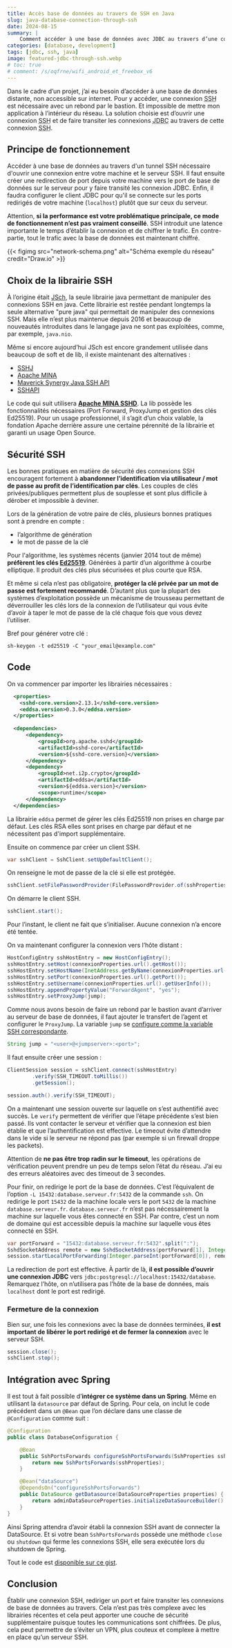 ```yaml
---
title: Accès base de données au travers de SSH en Java
slug: java-database-connection-through-ssh
date: 2024-08-15
summary: |
    Comment accéder à une base de données avec JDBC au travers d’une connexion SSH. Qua cela soit pour des questions de sécurité ou pour des raisons pratique, il peut être nécessaire d’accéder à une base de données au travers d’une connexion SSH, voilà comment faire en java.
categories: [database, development]
tags: [jdbc, ssh, java]
image: featured-jdbc-through-ssh.webp
# toc: true
# comment: /s/oqfrne/wifi_android_et_freebox_v6
---
```


Dans le cadre d’un projet, j’ai eu besoin d’accéder à une base de données distante, non accessible sur internet. Pour y accéder, une connexion <abbr title="Secure SHell">SSH</abbr> est nécessaire avec un rebond par le bastion. Et impossible de mettre mon application à l’intérieur du réseau. La solution choisie est d’ouvrir une connexion <abbr title="Secure SHell">SSH</abbr> et de faire transiter les connexions <abbr title="Java DataBase Connectivity">JDBC</abbr> au travers de cette connexion <abbr title="Secure SHell">SSH</abbr>.

## Principe de fonctionnement

Accéder à une base de données au travers d'un tunnel SSH nécessaire d'ouvrir une connexion entre votre machine et le serveur SSH. Il faut ensuite créer une redirection de port depuis votre machine vers le port de base de données sur le serveur pour y faire transité les connexion JDBC. Enfin, il faudra configurer le client JDBC pour qu'il se connecte sur les ports redirigés de votre machine (`localhost`) plutôt que sur ceux du serveur.

Attention, **si la performance est votre problématique principale, ce mode de fonctionnement n’est pas vraiment conseillé**. SSH introduit une latence importante le temps d’établir la connexion et de chiffrer le trafic. En contre-partie, tout le trafic avec la base de données est maintenant chiffré.

{{< figimg src="network-schema.png" alt="Schéma exemple du réseau" credit="Draw.io" >}}

## Choix de la librairie SSH

À l’origine était [JSch](http://www.jcraft.com/jsch/), la seule librairie java permettant de manipuler des connexions SSH en java. Cette librairie est restée pendant longtemps la seule alternative "pure java" qui permettait de manipuler des connexions SSH. Mais elle n’est plus maintenue depuis 2016 et beaucoup de nouveautés introduites dans le langage java ne sont pas exploitées, comme, par exemple, `java.nio`.

Même si encore aujourd’hui JSch est encore grandement utilisée dans beaucoup de soft et de lib, il existe maintenant des alternatives :

* [SSHJ](https://github.com/hierynomus/sshj)
* [Apache MINA](https://mina.apache.org/mina-project/)
* [Maverick Synergy Java SSH API](https://github.com/sshtools/maverick-synergy)
* [SSHAPI](https://github.com/sshtools/sshapi)

Le code qui suit utilisera **[Apache MINA SSHD](https://mina.apache.org/sshd-project/)**. La lib possède les fonctionnalités nécessaires (Port Forward, ProxyJump et gestion des clés Ed25519). Pour un usage professionnel, il s’agit d’un choix valable, la fondation Apache derrière assure une certaine pérennité de la librairie et garanti un usage Open Source.


## Sécurité SSH

Les bonnes pratiques en matière de sécurité des connexions SSH encouragent fortement à **abandonner l’identification via utilisateur / mot de passe au profit de l’identification par clés**. Les couples de clés privées/publiques permettent plus de souplesse et sont plus difficile à dérober et impossible à deviner.

Lors de la génération de votre paire de clés, plusieurs bonnes pratiques sont à prendre en compte :

* l’algorithme de génération
* le mot de passe de la clé

Pour l'algorithme, les systèmes récents (janvier 2014 tout de même) **préfèrent les clés [Ed25519](https://fr.wikipedia.org/wiki/EdDSA)**. Générées à partir d’un algorithme à courbe elliptique. Il produit des clés plus sécurisées et plus courte que RSA.

Et même si cela n’est pas obligatoire, **protéger la clé privée par un mot de passe est fortement recommandé**. D’autant plus que la plupart des systèmes d’exploitation possède un mécanisme de trousseau permettant de déverrouiller les clés lors de la connexion de l’utilisateur qui vous évite d’avoir à taper le mot de passe de la clé chaque fois que vous devez l’utiliser.

Bref pour générer votre clé : 

```shell
sh-keygen -t ed25519 -C "your_email@example.com"
```

## Code

On va commencer par importer les librairies nécessaires :

```xml
  <properties>
    <sshd-core.version>2.13.1</sshd-core.version>
    <eddsa.version>0.3.0</eddsa.version>
  </properties>
  
  <dependencies>
      <dependency>
          <groupId>org.apache.sshd</groupId>
          <artifactId>sshd-core</artifactId>
          <version>${sshd-core.version}</version>
      </dependency>
      <dependency>
          <groupId>net.i2p.crypto</groupId>
          <artifactId>eddsa</artifactId>
          <version>${eddsa.version}</version>
          <scope>runtime</scope>
      </dependency>
  </dependencies>
```

La librairie `eddsa` permet de gérer les clés Ed25519 non prises en charge par défaut. Les clés RSA elles sont prises en charge par défaut et ne nécessitent pas d'import supplémentaire.

Ensuite on commence par créer un client SSH.

```java
var sshClient = SshClient.setUpDefaultClient();
```

On renseigne le mot de passe de la clé si elle est protégée.

```java
sshClient.setFilePasswordProvider(FilePasswordProvider.of(sshProperties.keysPassword()));
```

On démarre le client SSH.
```java
sshClient.start();
```

Pour l’instant, le client ne fait que s’initialiser. Aucune connexion n’a encore été tentée.

On va maintenant configurer la connexion vers l’hôte distant :

```java
HostConfigEntry sshHostEntry = new HostConfigEntry();
sshHostEntry.setHost(connexionProperties.url().getHost());
sshHostEntry.setHostName(InetAddress.getByName(connexionProperties.url().getHost()).getHostAddress());
sshHostEntry.setPort(connexionProperties.url().getPort());
sshHostEntry.setUsername(connexionProperties.url().getUserInfo());
sshHostEntry.appendPropertyValue("ForwardAgent", "yes");
sshHostEntry.setProxyJump(jump);
```

Comme nous avons besoin de faire un rebond par le bastion avant d’arriver au serveur de base de données, il faut ajouter le transfert de l’agent et configurer le `ProxyJump`. La variable `jump` se [configure comme la variable SSH correspondante](https://man.freebsd.org/cgi/man.cgi?ssh_config(5)).

```java
String jump = "<user>@<jumpserver>:<port>";
```

Il faut ensuite créer une session :

```java
ClientSession session = sshClient.connect(sshHostEntry)
        .verify(SSH_TIMEOUT.toMillis())
        .getSession();

session.auth().verify(SSH_TIMEOUT);
```

On a maintenant une session ouverte sur laquelle on s’est authentifié avec succès. Le `verify` permettent de vérifier que l’étape précédente s’est bien passé. Ils vont contacter le serveur et vérifier que la connexion est bien établie et que l’authentification est effective. Le timeout évite d’attendre dans le vide si le serveur ne répond pas (par exemple si un firewall droppe les packets).

Attention de **ne pas être trop radin sur le timeout**, les opérations de vérification peuvent prendre un peu de temps selon l’état du réseau. J’ai eu des erreurs aléatoires avec des timeout de 3 secondes.

Pour finir, on redirige le port de la base de données. C’est l’équivalent de l’option `-L 15432:database.serveur.fr:5432` de la commande `ssh`. On redirige le port `15432` de la machine locale vers le port `5432` de la machine `database.serveur.fr`. `database.serveur.fr` n’est pas nécessairement la machine sur laquelle vous êtes connecté en SSH. Par contre, c’est un nom de domaine qui est accessible depuis la machine sur laquelle vous êtes connecté en SSH.

```java
var portForward = "15432:database.serveur.fr:5432".split(":");
SshdSocketAddress remote = new SshdSocketAddress(portForward[1], Integer.parseInt(portForward[2]));
session.startLocalPortForwarding(Integer.parseInt(portForward[0]), remote);
```

La redirection de port est effective. À partir de là, **il est possible d’ouvrir une connexion JDBC** vers `jdbc:postgresql://localhost:15432/database`. Remarquez l’hôte, on n’utilisera pas l’hôte de la base de données, mais `localhost` dont le port est redirigé.

### Fermeture de la connexion
Bien sur, une fois les connexions avec la base de données terminées, **il est important de libérer le port redirigé et de fermer la connexion** avec le serveur SSH.

```java
session.close();
sshClient.stop();
```

## Intégration avec Spring

Il est tout à fait possible d’**intégrer ce système dans un Spring**. Même en utilisant la `datasource` par défaut de Spring. Pour cela, on inclut le code précédent dans un `@Bean` que l’on déclare dans une classe de `@Configuration` comme suit :

```java
@Configuration
public class DatabaseConfiguration {

    @Bean
    public SshPortsForwards configureSshPortsForwards(SshProperties sshProperties) {
        return new SshPortsForwards(sshProperties);
    }

    @Bean("dataSource")
    @DependsOn("configureSshPortsForwards")
    public DataSource getDatasource(DataSourceProperties properties) {
        return adminDataSourceProperties.initializeDataSourceBuilder().build();
    }
}
```

Ainsi Spring attendra d’avoir établi la connexion SSH avant de connecter la DataSource. Et si votre bean `SshPortsForwards` possède une méthode `close` ou `shutdown` qui ferme les connexions SSH, elle sera exécutée lors du shutdown de Spring.

Tout le code est [disponible sur ce gist](https://gist.github.com/Marthym/ee1000de48762535a19ead1a7511cb0b).

## Conclusion

Établir une connexion SSH, rediriger un port et faire transiter les connexions de base de données au travers. Cela n’est pas très complexe avec les librairies récentes et cela peut apporter une couche de sécurité supplémentaire puisque toutes les communications sont chiffrées. De plus, cela peut permettre de s’éviter un VPN, plus couteux et complexe à mettre en place qu’un serveur SSH.
